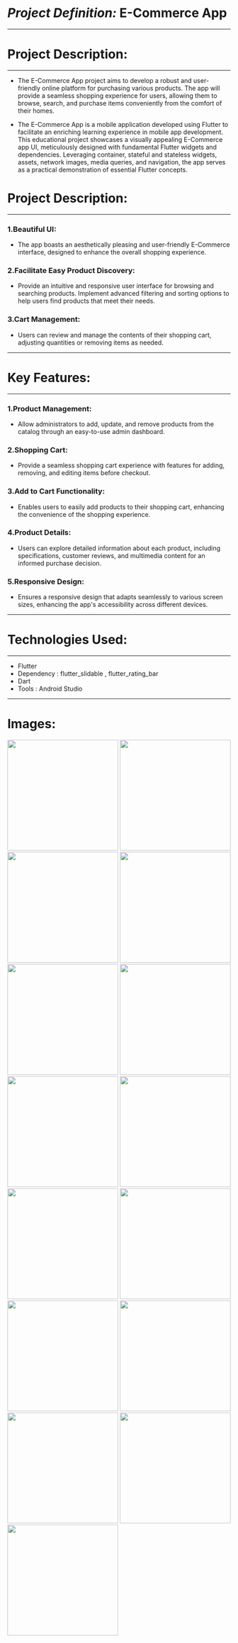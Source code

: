 # ***Project Definition:***  E-Commerce App
<hr>

# Project Description:
<hr>


* The E-Commerce App project aims to develop a robust and user-friendly online platform for purchasing various products. The app will provide a seamless shopping experience for users, allowing them to browse, search, and purchase items conveniently from the comfort of their homes.

* The E-Commerce App is a mobile application developed using Flutter to facilitate an enriching learning experience in mobile app development. This educational project showcases a visually appealing E-Commerce app UI, meticulously designed with fundamental Flutter widgets and dependencies. Leveraging container, stateful and stateless widgets, assets, network images, media queries, and navigation, the app serves as a practical demonstration of essential Flutter concepts.

# Project Description:
<hr>

### 1.Beautiful UI:
* The app boasts an aesthetically pleasing and user-friendly E-Commerce interface, designed to enhance the overall shopping experience.


### 2.Facilitate Easy Product Discovery:
* Provide an intuitive and responsive user interface for browsing and searching products. Implement advanced filtering and sorting options to help users find products that meet their needs.

### 3.Cart Management:
* Users can review and manage the contents of their shopping cart, adjusting quantities or removing items as needed.
<hr>

# Key Features:
<hr>

### 1.Product Management:
* Allow administrators to add, update, and remove products from the catalog through an easy-to-use admin dashboard.

### 2.Shopping Cart:
* Provide a seamless shopping cart experience with features for adding, removing, and editing items before checkout.

### 3.Add to Cart Functionality:
* Enables users to easily add products to their shopping cart, enhancing the convenience of the shopping experience.

### 4.Product Details:
* Users can explore detailed information about each product, including specifications, customer reviews, and multimedia content for an informed purchase decision.

### 5.Responsive Design:
* Ensures a responsive design that adapts seamlessly to various screen sizes, enhancing the app's accessibility across different devices.
<hr>

# Technologies Used:
<hr>

* Flutter
* Dependency : flutter_slidable , flutter_rating_bar
* Dart
* Tools : Android Studio
<hr>

# Images:

<img src="https://github.com/Ruhi-Radadiya/e_com_app_pr/assets/150025610/9209f962-0a55-41c6-ad6b-c06c437747de" width=250px>
<img src="https://github.com/Ruhi-Radadiya/e_com_app_pr/assets/150025610/a911e10c-36a8-4792-8186-f1b7c3f75cf9" width=250px>
<img src="https://github.com/Ruhi-Radadiya/e_com_app_pr/assets/150025610/bdc103f1-9218-4363-8b78-62bfe188c75a" width=250px>
<img src="https://github.com/Ruhi-Radadiya/e_com_app_pr/assets/150025610/10904783-4067-4e8b-ac60-046e3de67ee8" width=250px>
<img src="https://github.com/Ruhi-Radadiya/e_com_app_pr/assets/150025610/b2488d9f-7a4a-4bb3-9947-3cab71b38069" width=250px>
<img src="https://github.com/Ruhi-Radadiya/e_com_app_pr/assets/150025610/c96c9460-5788-42c8-8a28-b06503b1387b" width=250px>
<img src="https://github.com/Ruhi-Radadiya/e_com_app_pr/assets/150025610/d5c0de20-eda2-4ad6-933a-5ffdf1c7b2c2" width=250px>
<img src="https://github.com/Ruhi-Radadiya/e_com_app_pr/assets/150025610/efc275df-cb9e-4912-aad6-67d62f53db9d" width=250px>
<img src="https://github.com/Ruhi-Radadiya/e_com_app_pr/assets/150025610/fa42df5f-1133-41d4-b059-2ed0ceeb04c5" width=250px>
<img src="https://github.com/Ruhi-Radadiya/e_com_app_pr/assets/150025610/dff7c286-dd2a-49c0-8cba-51cf73c32d0e" width=250px>
<img src="https://github.com/Ruhi-Radadiya/e_com_app_pr/assets/150025610/46512c8e-c742-4166-824f-313d402b0871" width=250px>
<img src="https://github.com/Ruhi-Radadiya/e_com_app_pr/assets/150025610/30a80cc7-57d7-4358-8829-92b86f536d3d" width=250px>
<img src="https://github.com/Ruhi-Radadiya/e_com_app_pr/assets/150025610/df506561-9e52-41c2-9f95-b0f4caebb8dc" width=250px>
<img src="https://github.com/Ruhi-Radadiya/e_com_app_pr/assets/150025610/a3a2f0bd-9b33-461f-95f4-0484edd0146e" width=250px>
<img src="https://github.com/Ruhi-Radadiya/e_com_app_pr/assets/150025610/e287801c-59cf-4ed7-8dcf-ecc7f0e69d57" width=250px>


